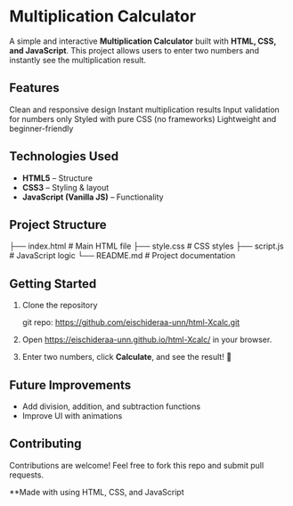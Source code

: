 #  Multiplication Calculator

A simple and interactive **Multiplication Calculator** built with **HTML, CSS, and JavaScript**.
This project allows users to enter two numbers and instantly see the multiplication result.


## Features

   Clean and responsive design
   Instant multiplication results
   Input validation for numbers only
   Styled with pure CSS (no frameworks)
   Lightweight and beginner-friendly

## Technologies Used

* **HTML5** – Structure
* **CSS3** – Styling & layout
* **JavaScript (Vanilla JS)** – Functionality

## Project Structure

├── index.html       # Main HTML file
├── style.css        # CSS styles
├── script.js        # JavaScript logic
└── README.md        # Project documentation

##  Getting Started

1. Clone the repository

   git repo: https://github.com/eischideraa-unn/html-Xcalc.git

2. Open https://eischideraa-unn.github.io/html-Xcalc/  in your browser.

3. Enter two numbers, click **Calculate**, and see the result! 🎉


## Future Improvements

* Add division, addition, and subtraction functions
* Improve UI with animations

## Contributing

Contributions are welcome! Feel free to fork this repo and submit pull requests.

 **Made with using HTML, CSS, and JavaScript

